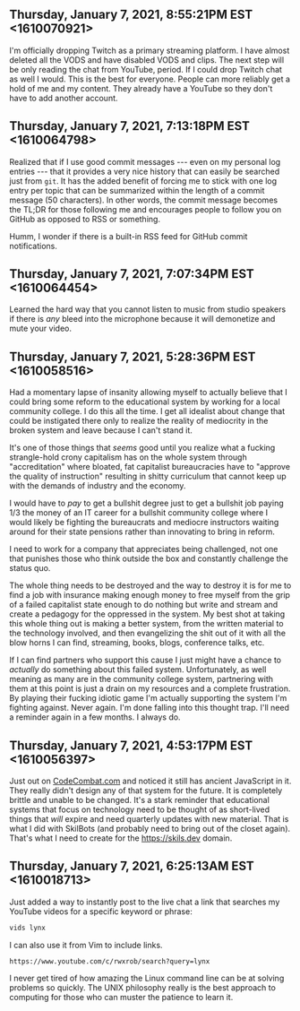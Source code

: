 ## Thursday, January 7, 2021, 8:55:21PM EST <1610070921>

I'm officially dropping Twitch as a primary streaming platform. I have
almost deleted all the VODS and have disabled VODS and clips. The next
step will be only reading the chat from YouTube, period. If I could drop
Twitch chat as well I would. This is the best for everyone. People can
more reliably get a hold of me and my content. They already have a
YouTube so they don't have to add another account. 

## Thursday, January 7, 2021, 7:13:18PM EST <1610064798>

Realized that if I use good commit messages --- even on my personal log
entries --- that it provides a very nice history that can easily be
searched just from `git`. It has the added benefit of forcing me to
stick with one log entry per topic that can be summarized within the
length of a commit message (50 characters). In other words, the commit
message becomes the TL;DR for those following me and encourages people
to follow you on GitHub as opposed to RSS or something.

Humm, I wonder if there is a built-in RSS feed for GitHub commit
notifications.

## Thursday, January 7, 2021, 7:07:34PM EST <1610064454>

Learned the hard way that you cannot listen to music from studio
speakers if there is *any* bleed into the microphone because it will
demonetize and mute your video.

## Thursday, January 7, 2021, 5:28:36PM EST <1610058516>

Had a momentary lapse of insanity allowing myself to actually believe
that I could bring some reform to the educational system by working for
a local community college. I do this all the time. I get all idealist
about change that could be instigated there only to realize the reality
of mediocrity in the broken system and leave because I can't stand it.

It's one of those things that *seems* good until you realize what a
fucking strangle-hold crony capitalism has on the whole system through
"accreditation" where bloated, fat capitalist bureaucracies have to
"approve the quality of instruction" resulting in shitty curriculum that
cannot keep up with the demands of industry and the economy. 

I would have to *pay* to get a bullshit degree just to get a bullshit
job paying 1/3 the money of an IT career for a bullshit community
college where I would likely be fighting the bureaucrats and mediocre
instructors waiting around for their state pensions rather than
innovating to bring in reform. 

I need to work for a company that appreciates being challenged, not one
that punishes those who think outside the box and constantly challenge
the status quo. 

The whole thing needs to be destroyed and the way to destroy it is for
me to find a job with insurance making enough money to free myself from
the grip of a failed capitalist state enough to do nothing but write and
stream and create a pedagogy for the oppressed in the system. My best
shot at taking this whole thing out is making a better system, from the
written material to the technology involved, and then evangelizing the
shit out of it with all the blow horns I can find, streaming, books,
blogs, conference talks, etc.

If I can find partners who support this cause I just might have a chance
to *actually* do something about this failed system. Unfortunately, as
well meaning as many are in the community college system, partnering
with them at this point is just a drain on my resources and a complete
frustration. By playing their fucking idiotic game I'm actually
supporting the system I'm fighting against. Never again. I'm done
falling into this thought trap. I'll need a reminder again in a few
months. I always do.

## Thursday, January 7, 2021, 4:53:17PM EST <1610056397>

Just out on
[CodeCombat.com](https://duck.com/lite?kd=-1&kp=-1&q=CodeCombat.com) and
noticed it still has ancient JavaScript in it. They really didn't design
any of that system for the future. It is completely brittle and unable
to be changed. It's a stark reminder that educational systems that focus
on technology need to be thought of as short-lived things that *will*
expire and need quarterly updates with new material. That is what I did
with SkilBots (and probably need to bring out of the closet again).
That's what I need to create for the <https://skils.dev> domain.

## Thursday, January 7, 2021, 6:25:13AM EST <1610018713>

Just added a way to instantly post to the live chat a link that searches
my YouTube videos for a specific keyword or phrase:

```sh
vids lynx
```

I can also use it from Vim to include links.

```
https://www.youtube.com/c/rwxrob/search?query=lynx
```

I never get tired of how amazing the Linux command line can be at
solving problems so quickly. The UNIX philosophy really is the best
approach to computing for those who can muster the patience to learn it.

